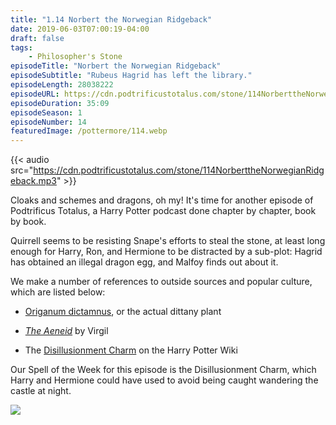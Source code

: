 ```yaml
---
title: "1.14 Norbert the Norwegian Ridgeback"
date: 2019-06-03T07:00:19-04:00
draft: false
tags:
    - Philosopher's Stone
episodeTitle: "Norbert the Norwegian Ridgeback"
episodeSubtitle: "Rubeus Hagrid has left the library."
episodeLength: 28038222
episodeURL: https://cdn.podtrificustotalus.com/stone/114NorberttheNorwegianRidgeback.mp3
episodeDuration: 35:09
episodeSeason: 1
episodeNumber: 14
featuredImage: /pottermore/114.webp
---
```

{{< audio src="https://cdn.podtrificustotalus.com/stone/114NorberttheNorwegianRidgeback.mp3" >}}

Cloaks and schemes and dragons, oh my! It's time for another episode of Podtrificus Totalus, a Harry Potter podcast done chapter by chapter, book by book.

Quirrell seems to be resisting Snape's efforts to steal the stone, at least long enough for Harry, Ron, and Hermione to be distracted by a sub-plot: Hagrid has obtained an illegal dragon egg, and Malfoy finds out about it. 

We make a number of references to outside sources and popular culture, which are listed below:

- [Origanum dictamnus](https://en.wikipedia.org/wiki/Origanum_dictamnus), or the actual dittany plant

- [*The Aeneid*](http://www.gutenberg.org/files/228/228-h/228-h.htm) by Virgil

- The [Disillusionment Charm](https://harrypotter.fandom.com/wiki/Disillusionment_Charm) on the Harry Potter Wiki

Our Spell of the Week for this episode is the Disillusionment Charm, which Harry and Hermione could have used to avoid being caught wandering the castle at night.

<img class="chapterArt" src="/chapter/114.webp" />